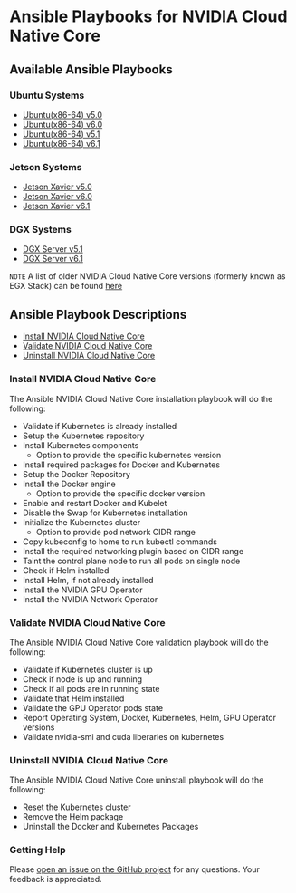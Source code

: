 <h1>Ansible Playbooks for NVIDIA Cloud Native Core </h1>

<h2> Available Ansible Playbooks </h2>

<h3> Ubuntu Systems </h3>

- [Ubuntu(x86-64) v5.0](https://github.com/NVIDIA/cloud-native-core/blob/master/playbooks/guides/Ubuntu_Server_v5.0.md)
- [Ubuntu(x86-64) v6.0](https://github.com/NVIDIA/cloud-native-core/blob/master/playbooks/guides/Ubuntu_Server_v6.0.md)
- [Ubuntu(x86-64) v5.1](https://github.com/NVIDIA/cloud-native-core/blob/master/playbooks/guides/Ubuntu_Server_v5.1.md)
- [Ubuntu(x86-64) v6.1](https://github.com/NVIDIA/cloud-native-core/blob/master/playbooks/guides/Ubuntu_Server_v6.1.md)

<h3> Jetson Systems </h3>

- [Jetson Xavier v5.0](https://github.com/NVIDIA/cloud-native-core/blob/master/playbooks/guides/Jetson_Xavier_v5.0.md)
- [Jetson Xavier v6.0](https://github.com/NVIDIA/cloud-native-core/blob/master/playbooks/guides/Jetson_Xavier_v6.0.md)
- [Jetson Xavier v6.1](https://github.com/NVIDIA/cloud-native-core/blob/master/playbooks/guides/Jetson_Xavier_v6.1.md)

<h3> DGX Systems </h3>

- [DGX Server v5.1](https://github.com/NVIDIA/cloud-native-core/blob/master/playbooks/guides/DGX_Server_v5.1.md)
- [DGX Server v6.1](https://github.com/NVIDIA/cloud-native-core/blob/master/playbooks/guides/DGX_Server_v6.1.md)

`NOTE`
A list of older NVIDIA Cloud Native Core versions (formerly known as EGX Stack) can be found [here](https://github.com/NVIDIA/cloud-native-core/blob/master/playbooks/older_versions/readme.md)

<h2> Ansible Playbook Descriptions </h2>

- [Install NVIDIA Cloud Native Core](#Install-NVIDIA-Cloud-Native-Core)
- [Validate NVIDIA Cloud Native Core](#Validate-NVIDIA-Cloud-Native-Core)
- [Uninstall NVIDIA Cloud Native Core](#Uninstall-NVIDIA-Cloud-Native-Core)

### Install NVIDIA Cloud Native Core 

The Ansible NVIDIA Cloud Native Core installation playbook will do the following:

- Validate if Kubernetes is already installed
- Setup the Kubernetes repository
- Install Kubernetes components 
  - Option to provide the specific kubernetes version
- Install required packages for Docker and Kubernetes
- Setup the Docker Repository
- Install the Docker engine 
  - Option to provide the specific docker version
- Enable and restart Docker and Kubelet
- Disable the Swap for Kubernetes installation
- Initialize the Kubernetes cluster 
  - Option to provide pod network CIDR range
- Copy kubeconfig to home to run kubectl commands
- Install the required networking plugin based on CIDR range
- Taint the control plane node to run all pods on single node
- Check if Helm installed
- Install Helm, if not already installed
- Install the NVIDIA GPU Operator
- Install the NVIDIA Network Operator 

### Validate NVIDIA Cloud Native Core 

The Ansible NVIDIA Cloud Native Core validation playbook will do the following:

- Validate if Kubernetes cluster is up
- Check if node is up and running
- Check if all pods are in running state
- Validate that Helm installed
- Validate the GPU Operator pods state
- Report Operating System, Docker, Kubernetes, Helm, GPU Operator versions
- Validate nvidia-smi and cuda liberaries on kubernetes

### Uninstall NVIDIA Cloud Native Core 

The Ansible NVIDIA Cloud Native Core uninstall playbook will do the following:

- Reset the Kubernetes cluster
- Remove the Helm package
- Uninstall the Docker and Kubernetes Packages

### Getting Help

Please [open an issue on the GitHub project](https://github.com/NVIDIA/cloud-native-core/issues) for any questions. Your feedback is appreciated.


